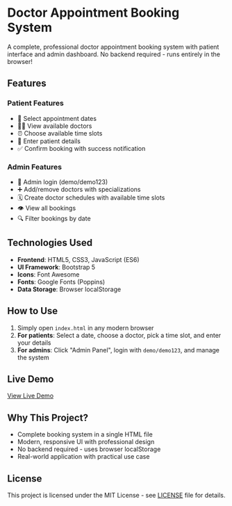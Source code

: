 # Doctor Appointment Booking System

A complete, professional doctor appointment booking system with patient interface and admin dashboard. 
No backend required - runs entirely in the browser!

## Features

### Patient Features
- 📅 Select appointment dates
- 👨‍⚕️ View available doctors
- ⏰ Choose available time slots
- 📝 Enter patient details
- ✅ Confirm booking with success notification

### Admin Features
- 👤 Admin login (demo/demo123)
- ➕ Add/remove doctors with specializations
- 🗓️ Create doctor schedules with available time slots
- 👁️ View all bookings
- 🔍 Filter bookings by date

## Technologies Used
- **Frontend**: HTML5, CSS3, JavaScript (ES6)
- **UI Framework**: Bootstrap 5
- **Icons**: Font Awesome
- **Fonts**: Google Fonts (Poppins)
- **Data Storage**: Browser localStorage

## How to Use
1. Simply open `index.html` in any modern browser
2. **For patients**: Select a date, choose a doctor, pick a time slot, and enter your details
3. **For admins**: Click "Admin Panel", login with `demo/demo123`, and manage the system

## Live Demo
[View Live Demo]([https://your-username.github.io/doctor-booking-system](https://doctorbookingweb.netlify.app/))


## Why This Project?
- Complete booking system in a single HTML file
- Modern, responsive UI with professional design
- No backend required - uses browser localStorage
- Real-world application with practical use case

## License
This project is licensed under the MIT License - see [LICENSE](LICENSE) file for details.
